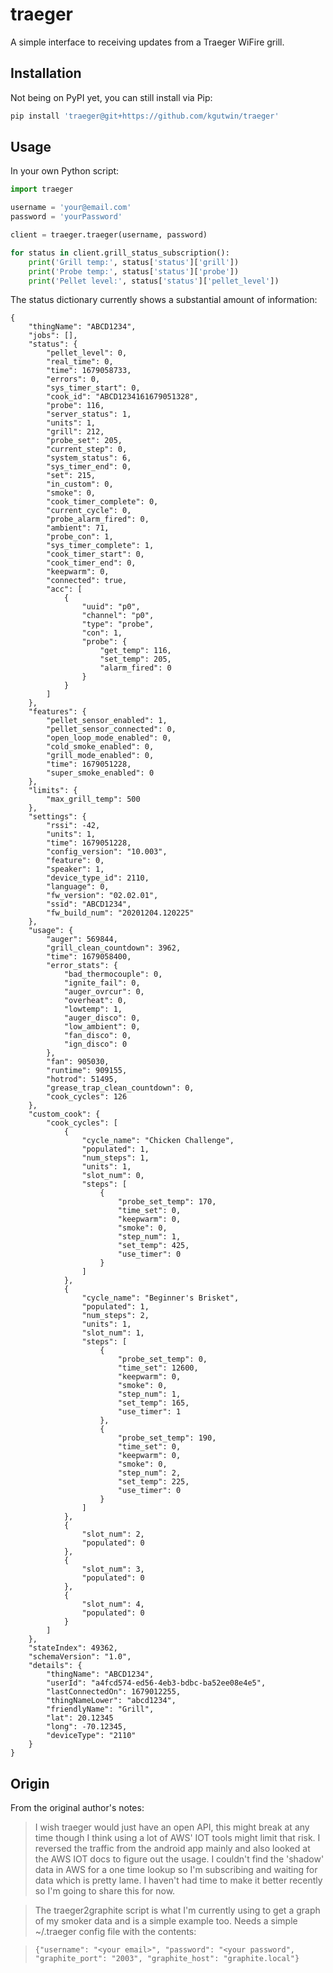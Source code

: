 # traeger

A simple interface to receiving updates from a Traeger WiFire grill.

## Installation

Not being on PyPI yet, you can still install via Pip:

```bash
pip install 'traeger@git+https://github.com/kgutwin/traeger'
```

## Usage

In your own Python script:

```python
import traeger

username = 'your@email.com'
password = 'yourPassword'

client = traeger.traeger(username, password)

for status in client.grill_status_subscription():
    print('Grill temp:', status['status']['grill'])
    print('Probe temp:', status['status']['probe'])
    print('Pellet level:', status['status']['pellet_level'])

```

The status dictionary currently shows a substantial amount of
information:

```
{
    "thingName": "ABCD1234",
    "jobs": [],
    "status": {
        "pellet_level": 0,
        "real_time": 0,
        "time": 1679058733,
        "errors": 0,
        "sys_timer_start": 0,
        "cook_id": "ABCD1234161679051328",
        "probe": 116,
        "server_status": 1,
        "units": 1,
        "grill": 212,
        "probe_set": 205,
        "current_step": 0,
        "system_status": 6,
        "sys_timer_end": 0,
        "set": 215,
        "in_custom": 0,
        "smoke": 0,
        "cook_timer_complete": 0,
        "current_cycle": 0,
        "probe_alarm_fired": 0,
        "ambient": 71,
        "probe_con": 1,
        "sys_timer_complete": 1,
        "cook_timer_start": 0,
        "cook_timer_end": 0,
        "keepwarm": 0,
        "connected": true,
        "acc": [
            {
                "uuid": "p0",
                "channel": "p0",
                "type": "probe",
                "con": 1,
                "probe": {
                    "get_temp": 116,
                    "set_temp": 205,
                    "alarm_fired": 0
                }
            }
        ]
    },
    "features": {
        "pellet_sensor_enabled": 1,
        "pellet_sensor_connected": 0,
        "open_loop_mode_enabled": 0,
        "cold_smoke_enabled": 0,
        "grill_mode_enabled": 0,
        "time": 1679051228,
        "super_smoke_enabled": 0
    },
    "limits": {
        "max_grill_temp": 500
    },
    "settings": {
        "rssi": -42,
        "units": 1,
        "time": 1679051228,
        "config_version": "10.003",
        "feature": 0,
        "speaker": 1,
        "device_type_id": 2110,
        "language": 0,
        "fw_version": "02.02.01",
        "ssid": "ABCD1234",
        "fw_build_num": "20201204.120225"
    },
    "usage": {
        "auger": 569844,
        "grill_clean_countdown": 3962,
        "time": 1679058400,
        "error_stats": {
            "bad_thermocouple": 0,
            "ignite_fail": 0,
            "auger_ovrcur": 0,
            "overheat": 0,
            "lowtemp": 1,
            "auger_disco": 0,
            "low_ambient": 0,
            "fan_disco": 0,
            "ign_disco": 0
        },
        "fan": 905030,
        "runtime": 909155,
        "hotrod": 51495,
        "grease_trap_clean_countdown": 0,
        "cook_cycles": 126
    },
    "custom_cook": {
        "cook_cycles": [
            {
                "cycle_name": "Chicken Challenge",
                "populated": 1,
                "num_steps": 1,
                "units": 1,
                "slot_num": 0,
                "steps": [
                    {
                        "probe_set_temp": 170,
                        "time_set": 0,
                        "keepwarm": 0,
                        "smoke": 0,
                        "step_num": 1,
                        "set_temp": 425,
                        "use_timer": 0
                    }
                ]
            },
            {
                "cycle_name": "Beginner's Brisket",
                "populated": 1,
                "num_steps": 2,
                "units": 1,
                "slot_num": 1,
                "steps": [
                    {
                        "probe_set_temp": 0,
                        "time_set": 12600,
                        "keepwarm": 0,
                        "smoke": 0,
                        "step_num": 1,
                        "set_temp": 165,
                        "use_timer": 1
                    },
                    {
                        "probe_set_temp": 190,
                        "time_set": 0,
                        "keepwarm": 0,
                        "smoke": 0,
                        "step_num": 2,
                        "set_temp": 225,
                        "use_timer": 0
                    }
                ]
            },
            {
                "slot_num": 2,
                "populated": 0
            },
            {
                "slot_num": 3,
                "populated": 0
            },
            {
                "slot_num": 4,
                "populated": 0
            }
        ]
    },
    "stateIndex": 49362,
    "schemaVersion": "1.0",
    "details": {
        "thingName": "ABCD1234",
        "userId": "a4fcd574-ed56-4eb3-bdbc-ba52ee08e4e5",
        "lastConnectedOn": 1679012255,
        "thingNameLower": "abcd1234",
        "friendlyName": "Grill",
        "lat": 20.12345
        "long": -70.12345,
        "deviceType": "2110"
    }
}
```

## Origin

From the original author's notes:

> I wish traeger would just have an open API, this might break at any
> time though I think using a lot of AWS' IOT tools might limit that
> risk.  I reversed the traffic from the android app mainly and also
> looked at the AWS IOT docs to figure out the usage.  I couldn't find
> the 'shadow' data in AWS for a one time lookup so I'm subscribing and
> waiting for data which is pretty lame.  I haven't had time to make it
> better recently so I'm going to share this for now.

> The traeger2graphite script is what I'm currently using to get a graph
> of my smoker data and is a simple example too.  Needs a simple
> ~/.traeger config file with the contents:

> `{"username": "<your email>", "password": "<your password", "graphite_port": "2003", "graphite_host": "graphite.local"}`
